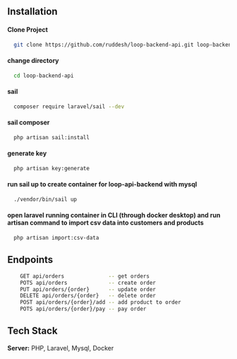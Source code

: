 
## Installation

#### Clone Project
```bash
  git clone https://github.com/ruddesh/loop-backend-api.git loop-backend-api
```
#### change directory
```bash
  cd loop-backend-api
```
#### sail
```bash
  composer require laravel/sail --dev
```
#### sail composer
```bash
  php artisan sail:install
```
#### generate key
```bash
  php artisan key:generate
```
#### run sail up to create container for loop-api-backend with mysql
```bash
  ./vendor/bin/sail up
```
#### open laravel running container in CLI (through docker desktop) and run artisan command to import csv data into customers and products
```bash
  php artisan import:csv-data 
```
## Endpoints
```bash
    GET api/orders              -- get orders
    POTS api/orders             -- create order
    PUT api/orders/{order}      -- update order
    DELETE api/orders/{order}   -- delete order
    POST api/orders/{order}/add -- add product to order
    POTS api/orders/{order}/pay -- pay order
```

## Tech Stack

**Server:** PHP, Laravel, Mysql, Docker
